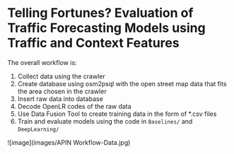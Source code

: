 # Telling Fortunes? Evaluation of Traffic Forecasting Models using Traffic and Context Features

The overall workflow is:

1. Collect data using the crawler
2. Create database using osm2psql with the open street map data that fits the area chosen in the crawler
3. Insert raw data into database
4. Decode OpenLR codes of the raw data
5. Use Data Fusion Tool to create training data in the form of *.csv files
6. Train and evaluate models using the code in `Baselines/` and `DeepLearning/`

![image](images/APIN Workflow-Data.jpg)


